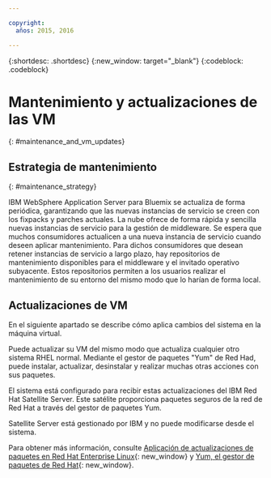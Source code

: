 ```yaml
---

copyright:
  años: 2015, 2016

---
```


{:shortdesc: .shortdesc}
{:new_window: target="_blank"}
{:codeblock: .codeblock}

# Mantenimiento y actualizaciones de las VM
{: #maintenance_and_vm_updates}

## Estrategia de mantenimiento
{: #maintenance_strategy}

IBM WebSphere Application Server para Bluemix se actualiza de forma periódica, garantizando que las nuevas instancias de servicio se creen con los fixpacks y parches actuales. La nube ofrece de forma rápida y sencilla nuevas instancias de servicio para la gestión de middleware. Se espera que muchos consumidores actualicen a una nueva instancia de servicio cuando deseen aplicar mantenimiento. Para dichos consumidores que desean retener instancias de servicio a largo plazo, hay repositorios de mantenimiento disponibles para el
middleware y el invitado operativo subyacente. Estos repositorios permiten a los usuarios realizar el mantenimiento de su entorno del mismo modo que lo harían de forma local.

## Actualizaciones de VM

En el siguiente apartado se describe cómo aplica cambios del sistema en la máquina virtual. 

Puede actualizar su VM del mismo modo que actualiza cualquier otro sistema RHEL normal. Mediante el gestor de paquetes "Yum" de Red Had, puede instalar, actualizar, desinstalar y realizar muchas otras acciones con sus paquetes.

El sistema está configurado para recibir estas actualizaciones del IBM Red Hat Satellite Server. Este satélite proporciona paquetes seguros de la red de Red Hat a través del gestor de paquetes Yum.

Satellite Server está gestionado por IBM y no puede modificarse desde el sistema.

Para obtener más información, consulte [Aplicación de actualizaciones de paquetes en Red Hat Enterprise Linux](https://access.redhat.com/articles/11258#rhel6){: new_window} y [Yum, el gestor de paquetes de Red Hat](https://access.redhat.com/documentation/en-US/Red_Hat_Enterprise_Linux/6/html/Deployment_Guide/ch-yum.html){: new_window}.

